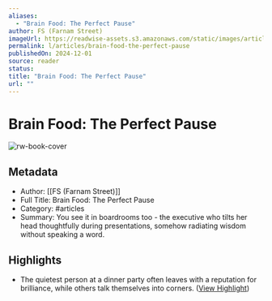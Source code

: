 ```yaml
---
aliases:
  - "Brain Food: The Perfect Pause"
author: FS (Farnam Street)
imageUrl: https://readwise-assets.s3.amazonaws.com/static/images/article3.5c705a01b476.png
permalink: l/articles/brain-food-the-perfect-pause
publishedOn: 2024-12-01
source: reader
status: 
title: "Brain Food: The Perfect Pause"
url: ""
---
```

# Brain Food: The Perfect Pause

![rw-book-cover](https://readwise-assets.s3.amazonaws.com/static/images/article3.5c705a01b476.png)

## Metadata

- Author: [[FS (Farnam Street)]]
- Full Title: Brain Food: The Perfect Pause
- Category: #articles
- Summary: You see it in boardrooms too - the executive who tilts her head thoughtfully during presentations, somehow radiating wisdom without speaking a word.

## Highlights

- The quietest person at a dinner party often leaves with a reputation for brilliance, while others talk themselves into corners. ([View Highlight](https://read.readwise.io/read/01je74zcj5a5n4qzvcp7mz9k2b))
